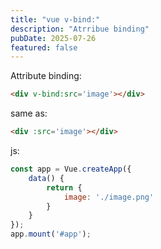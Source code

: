 ```yaml
---
title: "vue v-bind:"
description: "Atrribue binding"
pubDate: 2025-07-26
featured: false
---
```


Attribute binding:

```html
<div v-bind:src='image'></div>
```

same as:

```html
<div :src='image'></div>
```

js:

```js
const app = Vue.createApp({
    data() {
        return {
            image: './image.png'
        }
    }
});
app.mount('#app');
```